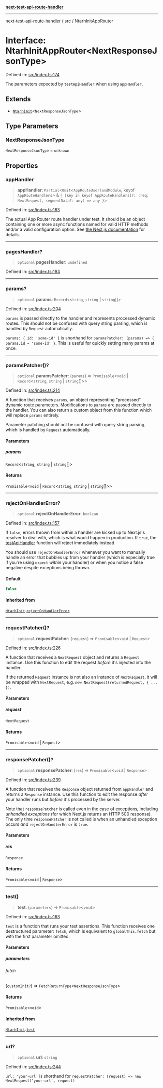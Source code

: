 [**next-test-api-route-handler**](../../README.md)

***

[next-test-api-route-handler](../../README.md) / [src](../README.md) / NtarhInitAppRouter

# Interface: NtarhInitAppRouter\<NextResponseJsonType\>

Defined in: [src/index.ts:174](https://github.com/Xunnamius/next-test-api-route-handler/blob/fc0972ebac2c7f073379ab76e95e9fc328afef50/src/index.ts#L174)

The parameters expected by `testApiHandler` when using `appHandler`.

## Extends

- [`NtarhInit`](NtarhInit.md)\<`NextResponseJsonType`\>

## Type Parameters

### NextResponseJsonType

`NextResponseJsonType` = `unknown`

## Properties

### appHandler

> **appHandler**: `Partial`\<`Omit`\<`AppRouteUserlandModule`, keyof `AppRouteHandlers`\> & `{ [key in keyof AppRouteHandlers]?: (req: NextRequest, segmentData?: any) => any }`\>

Defined in: [src/index.ts:183](https://github.com/Xunnamius/next-test-api-route-handler/blob/fc0972ebac2c7f073379ab76e95e9fc328afef50/src/index.ts#L183)

The actual App Router route handler under test. It should be an object
containing one or more async functions named for valid HTTP methods and/or
a valid configuration option. See [the Next.js
documentation](https://nextjs.org/docs/app/building-your-application/routing/route-handlers)
for details.

***

### pagesHandler?

> `optional` **pagesHandler**: `undefined`

Defined in: [src/index.ts:194](https://github.com/Xunnamius/next-test-api-route-handler/blob/fc0972ebac2c7f073379ab76e95e9fc328afef50/src/index.ts#L194)

***

### params?

> `optional` **params**: `Record`\<`string`, `string` \| `string`[]\>

Defined in: [src/index.ts:204](https://github.com/Xunnamius/next-test-api-route-handler/blob/fc0972ebac2c7f073379ab76e95e9fc328afef50/src/index.ts#L204)

`params` is passed directly to the handler and represents processed dynamic
routes. This should not be confused with query string parsing, which is
handled by `Request` automatically.

`params: { id: 'some-id' }` is shorthand for `paramsPatcher: (params) => {
params.id = 'some-id' }`. This is useful for quickly setting many params at
once.

***

### paramsPatcher()?

> `optional` **paramsPatcher**: (`params`) => `Promisable`\<`void` \| `Record`\<`string`, `string` \| `string`[]\>\>

Defined in: [src/index.ts:214](https://github.com/Xunnamius/next-test-api-route-handler/blob/fc0972ebac2c7f073379ab76e95e9fc328afef50/src/index.ts#L214)

A function that receives `params`, an object representing "processed"
dynamic route parameters. Modifications to `params` are passed directly to
the handler. You can also return a custom object from this function which
will replace `params` entirely.

Parameter patching should not be confused with query string parsing, which
is handled by `Request` automatically.

#### Parameters

##### params

`Record`\<`string`, `string` \| `string`[]\>

#### Returns

`Promisable`\<`void` \| `Record`\<`string`, `string` \| `string`[]\>\>

***

### rejectOnHandlerError?

> `optional` **rejectOnHandlerError**: `boolean`

Defined in: [src/index.ts:157](https://github.com/Xunnamius/next-test-api-route-handler/blob/fc0972ebac2c7f073379ab76e95e9fc328afef50/src/index.ts#L157)

If `false`, errors thrown from within a handler are kicked up to Next.js's
resolver to deal with, which is what would happen in production. If `true`,
the [testApiHandler](../functions/testApiHandler.md) function will reject immediately instead.

You should use `rejectOnHandlerError` whenever you want to manually handle
an error that bubbles up from your handler (which is especially true if
you're using `expect` _within_ your handler) or when you notice a false
negative despite exceptions being thrown.

#### Default

```ts
false
```

#### Inherited from

[`NtarhInit`](NtarhInit.md).[`rejectOnHandlerError`](NtarhInit.md#rejectonhandlererror)

***

### requestPatcher()?

> `optional` **requestPatcher**: (`request`) => `Promisable`\<`void` \| `Request`\>

Defined in: [src/index.ts:226](https://github.com/Xunnamius/next-test-api-route-handler/blob/fc0972ebac2c7f073379ab76e95e9fc328afef50/src/index.ts#L226)

A function that receives a `NextRequest` object and returns a `Request`
instance. Use this function to edit the request _before_ it's injected
into the handler.

If the returned `Request` instance is not also an instance of
`NextRequest`, it will be wrapped with `NextRequest`, e.g. `new
NextRequest(returnedRequest, { ... })`.

#### Parameters

##### request

`NextRequest`

#### Returns

`Promisable`\<`void` \| `Request`\>

***

### responsePatcher()?

> `optional` **responsePatcher**: (`res`) => `Promisable`\<`void` \| `Response`\>

Defined in: [src/index.ts:239](https://github.com/Xunnamius/next-test-api-route-handler/blob/fc0972ebac2c7f073379ab76e95e9fc328afef50/src/index.ts#L239)

A function that receives the `Response` object returned from `appHandler`
and returns a `Response` instance. Use this function to edit the response
_after_ your handler runs but _before_ it's processed by the server.

Note that `responsePatcher` is called even in the case of exceptions,
including _unhandled exceptions_ (for which Next.js returns an HTTP 500
response). The only time `responsePatcher` is not called is when an
unhandled exception occurs _and_ `rejectOnHandlerError` is `true`.

#### Parameters

##### res

`Response`

#### Returns

`Promisable`\<`void` \| `Response`\>

***

### test()

> **test**: (`parameters`) => `Promisable`\<`void`\>

Defined in: [src/index.ts:163](https://github.com/Xunnamius/next-test-api-route-handler/blob/fc0972ebac2c7f073379ab76e95e9fc328afef50/src/index.ts#L163)

`test` is a function that runs your test assertions. This function receives
one destructured parameter: `fetch`, which is equivalent to
`globalThis.fetch` but with the first parameter omitted.

#### Parameters

##### parameters

###### fetch

(`customInit?`) => `FetchReturnType`\<`NextResponseJsonType`\>

#### Returns

`Promisable`\<`void`\>

#### Inherited from

[`NtarhInit`](NtarhInit.md).[`test`](NtarhInit.md#test)

***

### url?

> `optional` **url**: `string`

Defined in: [src/index.ts:244](https://github.com/Xunnamius/next-test-api-route-handler/blob/fc0972ebac2c7f073379ab76e95e9fc328afef50/src/index.ts#L244)

`url: 'your-url'` is shorthand for `requestPatcher: (request) => new
NextRequest('your-url', request)`
